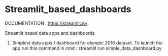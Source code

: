 # Streamlit_based_dashboards

DOCUMENTATION : https://streamlit.io/

Streamlit based data apps and dashboards

1. Simplest data apps / dashboard for olympic 2016 dataset. To launch the app run this command in cmd : streamlit run simple_data_dashboard.py
  
